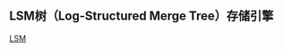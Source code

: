 
## LSM树（Log-Structured Merge Tree）存储引擎

[LSM](https://blog.csdn.net/u014774781/article/details/52105708)

